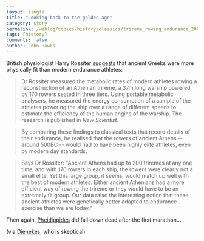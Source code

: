```yaml
---
layout: single 
title: "Looking back to the golden age" 
category: story
permalink: /weblog/topics/history/classics/trireme_rowing_endurance_2007.html
tags: [history] 
comments: false 
author: John Hawks 
---
```



<p>
British physiologist Harry Rossiter <a href="http://www.medicalnewstoday.com/medicalnews.php?newsid=62712">suggests</a> that ancient Greeks were more physically fit than modern endurance athletes: 
</p>

<blockquote>Dr Rossiter measured the metabolic rates of modern athletes rowing a reconstruction of an Athenian trireme, a 37m long warship powered by 170 rowers seated in three tiers. Using portable metabolic analysers, he measured the energy consumption of a sample of the athletes powering the ship over a range of different speeds to estimate the efficiency of the human engine of the warship. The research is published in <i>New Scientist</i>. </blockquote>

<blockquote>By comparing these findings to classical texts that record details of their endurance, he realised that the rowers of ancient Athens -- around 500BC -- would had to have been highly elite athletes, even by modern day standards. </blockquote>

<blockquote>Says Dr Rossiter: "Ancient Athens had up to 200 triremes at any one time, and with 170 rowers in each ship, the rowers were clearly not a small elite. Yet this large group, it seems, would match up well with the best of modern athletes. Either ancient Athenians had a more efficient way of rowing the trireme or they would have to be an extremely fit group. Our data raise the interesting notion that these ancient athletes were genetically better adapted to endurance exercise than we are today." </blockquote>

<p>
Then again, <a href="http://en.wikipedia.org/wiki/Pheidippides">Pheidippides</a> did fall down dead after the first marathon...
</p>

<p>
 (via <a href="http://dienekes.blogspot.com/2007/02/fitness-has-fallen-since-days-of.html">Dienekes</a>, who is skeptical)
</p>

